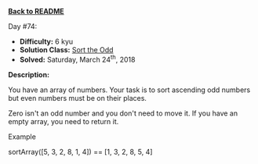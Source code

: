 ﻿<a href=https://github.com/hlais/Kata---a---Day><b>Back to README</b><a>

Day #74: 

* <b>Difficulty:</b> 6 kyu
* <b>Solution Class:</b> [Sort the Odd](Sort%20the%20odd.cs)
* <b>Solved:</b> Saturday, March 24<sup>th</sup>, 2018

<b>Description:</b>

You have an array of numbers.
Your task is to sort ascending odd numbers but even numbers must be on their places.

Zero isn't an odd number and you don't need to move it. If you have an empty array, you need to return it.

Example

sortArray([5, 3, 2, 8, 1, 4]) == [1, 3, 2, 8, 5, 4]
